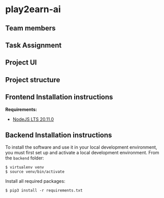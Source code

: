 # play2earn-ai

## Team members

## Task Assignment

## Project UI

## Project structure

## Frontend Installation instructions

**Requirements:**

- [NodeJS LTS 20.11.0](https://nodejs.org/en/)

## Backend Installation instructions

To install the software and use it in your local development environment, you must first set up and activate a local development environment. From the `backend` folder:

```
$ virtualenv venv
$ source venv/bin/activate
```

Install all required packages:

```
$ pip3 install -r requirements.txt
